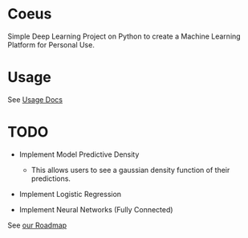 # Coeus
 Simple Deep Learning Project on Python to create a Machine Learning Platform for Personal Use.

# Usage
See [Usage Docs](USAGE.md)

# TODO
- Implement Model Predictive Density
    - This allows users to see a gaussian density function of their predictions.

- Implement Logistic Regression
- Implement Neural Networks (Fully Connected)

See [our Roadmap](ROADMAP.md)